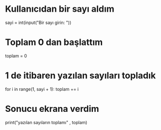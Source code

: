 # Kullanıcıdan bir sayı aldım
sayi = int(input("Bir sayı girin: "))

# Toplam 0 dan başlattım
toplam = 0

# 1 de itibaren yazılan sayıları topladık
for i in range(1, sayi + 1):
    toplam += i

# Sonucu ekrana verdim 
print("yazılan sayıların toplamı" , toplam)
